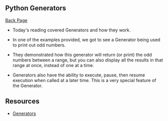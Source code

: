 ## Python Generators 

[Back Page](/401-notes.md)

- Today's reading covered Generators and how they work. 

- In one of the examples provided, we got to see a Generator being used to print out odd numbers.

- They demonstrated how this generator will return (or print) the odd numbers between a range, but you can also display all the results in that range at once, instead of one at a time.

- Generators also have the ability to execute, pause, then resume execution when called at a later time. This is a very special feature of the Generator.

## Resources 
- [Generators](https://dbader.org/blog/python-generators)